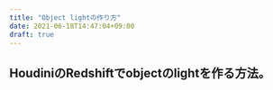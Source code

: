 ```yaml
---
title: "Object lightの作り方"
date: 2021-06-18T14:47:04+09:00
draft: true
---
```


## HoudiniのRedshiftでobjectのlightを作る方法。

